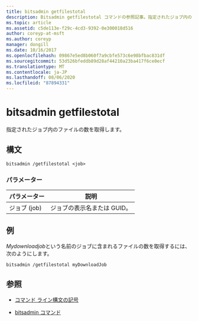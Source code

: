 ```yaml
---
title: bitsadmin getfilestotal
description: Bitsadmin getfilestotal コマンドの参照記事。指定されたジョブ内のファイルの数を取得します。
ms.topic: article
ms.assetid: c5de113e-f29c-4cd3-9392-0e300018d516
author: coreyp-at-msft
ms.author: coreyp
manager: dongill
ms.date: 10/16/2017
ms.openlocfilehash: 09867e5ed8b060f7a9cbfe573c6e98bfbac831df
ms.sourcegitcommit: 53d526bfeddb89d28af44210a23ba417f6ce0ecf
ms.translationtype: MT
ms.contentlocale: ja-JP
ms.lasthandoff: 08/06/2020
ms.locfileid: "87894331"
---
```

# <a name="bitsadmin-getfilestotal"></a>bitsadmin getfilestotal

指定されたジョブ内のファイルの数を取得します。

## <a name="syntax"></a>構文

```
bitsadmin /getfilestotal <job>
```

### <a name="parameters"></a>パラメーター

| パラメーター | 説明 |
| -------------- | -------------- |
| ジョブ (job) | ジョブの表示名または GUID。 |

## <a name="examples"></a>例

*Mydownloadjob*という名前のジョブに含まれるファイルの数を取得するには、次のようにします。

```
bitsadmin /getfilestotal myDownloadJob
```

## <a name="see-also"></a>参照

- [コマンド ライン構文の記号](command-line-syntax-key.md)

- [bitsadmin コマンド](bitsadmin.md)
